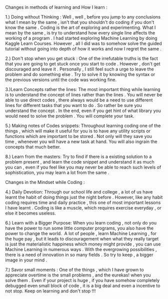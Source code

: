 Changes in methods of learning and How I learn :

1.) Doing without Thinking : Well , well , before you jump to any conclusions what I mean by the same , isn't that you shouldn't do coding if you don't know the same . Coding is the art of exploring and experimenting. What I mean by the same , is try to understand how every single line affects the working of a program . I had started exploring Machine Learning by doing Kaggle Learn Courses. However , all I did was to somehow solve the guided tutorial without going into depth of how it works and now I regret the same . 

2.) Don't stop when you get stuck : One of the irrefutable truths is the fact that you are going to get stuck once you start to code . However , don't get discouraged and leave it . Personally , I still feel such a urge to leave the problem and do something else . Try to solve it by knowing the syntax or the previous versions until the code was working fine.

3.)Learn Concepts rather the lines: The most important thing while learning is to understand the concept of lines rather than the lines . You will never be able to use direct codes , there always would be a need to use different lines for different tasks that you want to do . So rather be sure you understand the concept . In the end, even if you get hint of what library you would need to solve the problem . You will complete your task.

5.) Making notes of Codes snippets: Throughout learning coding one of the things , which will make it useful for you is to have any utility scripts or functions which are important to be stored . Not only will they save you time , whenever you will have a new task at hand. You will also ingrain the concepts that much better.

8.) Learn from the masters: Try to find if there is a existing solution to a problem present , and learn the code snippet and understand it as much you can , even if you feel like you may never be able to reach such levels of sophistication, you may learn a lot from the same .


Changes in the Mindset while Coding :


4.) Daily Devotion: Through our school life and college , a lot of us have learnt the habit of doing things just the night before . However, like any habit coding requires time and daily practice , this one of most important lessons I have learnt . Coding is like a muscle, which requires exercise everyday , or else it becomes useless.

6.) Learn with a Bigger Purpose: When you learn coding , not only do you have the power to run some little computer programs, you also have the power to change the world. 
A lot of people , learn Machine Learning , for the huge pay , but it leads to discouragement when what they really target is just the materialistic happiness which money might provide , you can use Machine Learning in numerous ways . With the evergrowing possibilities , there is a need of innovation in so many fields . So try to keep , a bigger image in your mind .

7.) Savor small moments : One of the things , which I have grown to appreciate overtime is the small problems , and the eurekas! when you solve them . Even if your project is huge , if you have somehow completely debugged even small block of code , it is a big deal and even a incentive to not stop.
Keep on learning and don't stop !!!
